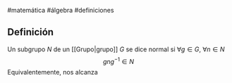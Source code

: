 #matemática #álgebra #definiciones 
## Definición
Un subgrupo $N$ de un [[Grupo|grupo]] $G$ se dice normal si $\forall g \in G$, $\forall n \in N$ 
$$
gng^{-1} \in N
$$
Equivalentemente, nos alcanza